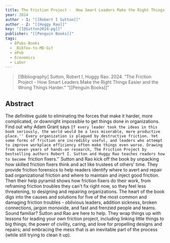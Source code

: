 ```yaml
---
title: The Friction Project -  How Smart Leaders Make the Right Things Easier and the Wrong Things Harder
year: 2024
author - 1: "[[Robert I Sutton]]"
author - 2: "[[Huggy Rao]]"
key: "[[@Sutton2024-pg]]"
publisher: "[[Penguin Books]]"
tags:
  - EPubs-Books
  - _BibTex-to-MD-Git
  - ePub
  - Economics
  - Labor
---
```


> [!Bibliography]
> Sutton, Robert I, Huggy Rao. 2024. “The Friction Project -  How Smart Leaders Make the Right Things Easier and the Wrong Things Harder.” "[[Penguin Books]]"

## Abstract
The definitive guide to eliminating the forces that make it harder, more complicated, or downright impossible to get things done in organizations. Find out why Adam Grant says ``If every leader took the ideas in this book seriously, the world would be a less miserable, more productive place.'' Every organization is plagued by destructive friction. Yet some forms of friction are incredibly useful, and leaders who attempt to improve workplace efficiency often make things even worse. Drawing from seven years of hands-on research, The Friction Project by bestselling authors Robert I. Sutton and Huggy Rao teaches readers how to become ``friction fixers.'' Sutton and Rao kick off the book by unpacking how skilled friction fixers think and act like trustees of others' time. They provide friction forensics to help readers identify where to avert and repair bad organizational friction and where to maintain and inject good friction. Then their help pyramid shows how friction fixers do their work, from reframing friction troubles they can't fix right now, so they feel less threatening, to designing and repairing organizations. The heart of the book digs into the causes and solutions for five of the most common and damaging friction troubles -  oblivious leaders, addition sickness, broken connections, jargon monoxide, and fast and frenzied people and teams. Sound familiar? Sutton and Rao are here to help. They wrap things up with lessons for leading your own friction project, including linking little things to big things; the power of civility, caring, and love for propelling designs and repairs; and embracing the mess that is an inevitable part of the process (while still trying to clean it up).